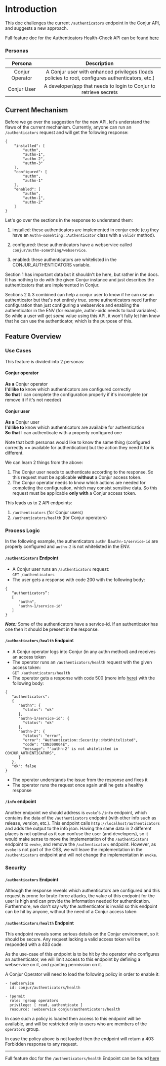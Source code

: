 # Introduction

This doc challenges the current `/authenticators` endpoint in the Conjur API, and
suggests a new approach.

Full feature doc for the Authenticators Health-Check API can be found [here](authenticators_health_api.md)

### Personas

|     **Persona**    |                       **Description**                             |
|:---------------:|:-----------------------------------------------------------------:|
| Conjur Operator | A Conjur user with enhanced privileges (loads policies to root, configures authenticators, etc.) |
| Conjur User     | A developer/app that needs to login to Conjur to retrieve secrets |

## Current Mechanism

Before we go over the suggestion for the new API, let's understand the flaws of
the current mechanism. Currently, anyone can run an `/authenticators` request 
and will get the following response:
```
{
    "installed": [
        "authn",
        "authn-1",
        "authn-2",
        "authn-3"
    ],
    "configured": [
        "authn",
        "authn-1"
    ],
    "enabled": [
        "authn",
        "authn-1",
        "authn-2"
    ]
}
```

Let's go over the sections in the response to understand them:

1. installed: these authenticators are implemented in conjur code 
(e.g they have an `Authn-somehting::Authenticator` class with a `valid?` method).

1. configured: these authenticators have a webservice called 
`conjur/authn-something/webservice`.

1. enabled: these authenticators are whitelisted in the CONJUR_AUTHENTICATORS variable.

Section 1 has important data but it shouldn't be here, but rather in the docs. It has
nothing to do with the given Conjur instance and just describes the authenticators that
are implemented in Conjur.

Sections 2 & 3 combined can help a conjur user to know if he can use an authenticator
but that's not entirely true. some authenticators need further configuration than 
just configuring a webservice and enabling the authenticator in the ENV (for example, 
authn-oidc needs to load variables). So while a user will get _some_ value using this API, 
it won't fully let him know that he can use the authenticator, which is the purpose of this.

## Feature Overview 

### Use Cases

This feature is divided into 2 personas:

#### Conjur operator

**As a** Conjur operator\
**I'd like to** know which authenticators are configured correctly\
**So that** I can complete the configuration properly if it's incomplete (or remove
it if it's not needed)

#### Conjur user

**As a** Conjur user\
**I'd like to** know which authenticators are available for authentication\
**So that** I can authenticate with a properly configured one

Note that both personas would like to know the same thing (configured correctly == available for authentication)
but the action they need it for is different. 

We can learn 2 things from the above:

1. The Conjur user needs to authenticate according to the response. So this request must be applicable **without** a Conjur access token. 
1. The Conjur operator needs to know which actions are needed for completing the configuration,
which may consist sensitive data. So this request must be applicable **only with** a Conjur access token.

This leads us to 2 API endpoints:

1. `/authenticators` (for Conjur users)
1. `/authenticators/health` (for Conjur operators)

### Process Logic

In the following example, the authenticators `authn` &`authn-1/service-id` are properly configured
and `authn-2` is not whitelisted in the ENV.

#### `/authenticators` Endpoint

- A Conjur user runs an `/authenticators` request:\
`GET /authenticators`
- The user gets a response with code 200 with the following body:
```
{
   “authenticators”:
   [
      "authn",
      "authn-1/service-id"
   ]
}
```

***Note:*** Some of the authenticators have a service-id. If an authenticator has one then it should
be present in the response.

#### `/authenticators/health` Endpoint

- A Conjur operator logs into Conjur (in any authn method) and receives an access token
- The operator runs an `/authenticators/health` request with the given access token:\
`GET /authenticators/health`
- The operator gets a response with code 500 (more info [here](authenticators_health_api.md#response-code-for-unhealthy-authenticators)) with the following body:
```
{
   "authenticators":
   {
      "authn": {
        "status": "ok"
      },
      "authn-1/service-id": {
        "status": "ok"
      },
      "authn-2": {
        "status": "error",
        "error": "Authentication::Security::NotWhitelisted",
        "code": "CONJ00004E",
        "message": "'authn-2' is not whitelisted in CONJUR_AUTHENTICATORS",
      }
   },
   "ok": false
}
```
- The operator understands the issue from the response and fixes it
- The operator runs the request once again until he gets a healthy response

#### `/info` endpoint

Another endpoint we should address is `evoke`'s `/info` endpoint, which contains the data of the `/authenticators` endpoint
(with other info such as release, version, etc.). This endpoint calls `http://localhost/authenticators` and adds the output to the info
json. Having the same data in 2 different places is not optimal as it can confuse the user (and developers), so it would make sense to move the
implementation of the `/authenticators` endpoint to `evoke`, and remove the `/authenticators` endpoint.
However, as `evoke` is not part of the OSS, we will leave the implementation in the `/authenticators` endpoint and will not change the implementation in `evoke`.

### Security

#### `/authenticators` Endpoint

Although the response reveals which authenticators are configured and this request is prone
for brute-force attacks, the value of this endpoint for the user is high and can
provide the information needed for authentication. Furthermore, we don't say _why_
the authenticator is invalid so this endpoint can be hit by anyone,
without the need of a Conjur access token

#### `/authenticators/health` Endpoint

This endpoint reveals some serious details on the Conjur environment, so it should be 
secure. Any request lacking a valid access token will be responded with a 403 code.

As the use-case of this endpoint is to be hit by the operator who configures an
authenticator, we will limit access to this endpoint by defining a webservice on it,
and granting permission on it.

A Conjur Operator will need to load the following policy in order to enable it:
```
- !webservice
  id: conjur/authenticators/health
  
- !permit
  role: !group operators
  privilege: [ read, authenticate ]
  resource: !webservice conjur/authenticators/health
```

In case such a policy is loaded then access to this endpoint will be available, and
will be restricted only to users who are members of the `operators` group. 

In case the policy above is not loaded then the endpoint will return a 403 Forbidden response to any request.

---

Full feature doc for the `/authenticators/health` Endpoint can be found [here](authenticators_health_api.md)